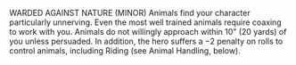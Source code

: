WARDED AGAINST NATURE (MINOR)
Animals find your character particularly unnerving. Even the most well trained animals require coaxing to work with you.
Animals do not willingly approach within 10" (20 yards) of you unless persuaded. In addition, the hero suffers a −2 penalty on rolls to control animals, including Riding (see Animal Handling, below).
